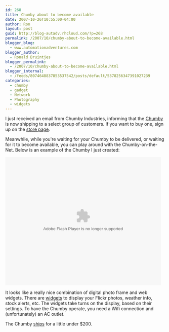 ```yaml
---
id: 268
title: Chumby about to become available
date: 2007-10-26T10:55:00-04:00
author: Ron
layout: post
guid: http://blog-autadv.rhcloud.com/?p=268
permalink: /2007/10/chumby-about-to-become-available.html
blogger_blog:
  - www.automationadventures.com
blogger_author:
  - Ronald Bruintjes
blogger_permalink:
  - /2007/10/chumby-about-to-become-available.html
blogger_internal:
  - /feeds/8074648837853537542/posts/default/5378256347391027239
categories:
  - chumby
  - gadget
  - Network
  - Photography
  - widgets
---
```

I just received an email from Chumby Industries, informing that the [Chumby](http://www.chumby.com/) is now shipping to a select group of customers. If you want to buy one, sign up on the [store page](http://www.chumby.com/store).

Meanwhile, while you're waiting for your Chumby to be delivered, or waiting for it to become available, you can play around with the Chumby-on-the-Net. Below is an example of the Chumby I just created:

<embed bgcolor="#FFFFFF" flashvars="_chumby_profile_url=http%3A%2F%2Fwww.chumby.com%2Fxml%2Fvirtualprofiles%2F4E98715C-83D0-11DC-ADDE-0030488E34F8&baseURL=http%3A%2F%2Fwww.chumby.com" height="405" name="virtualchumby" pluginspage="http://www.macromedia.com/go/getflashplayer" quality="high" src="http://www.chumby.com/virtualchumby2.swf" type="application/x-shockwave-flash" width="492" wmode="transparent">

It looks like a really nice combination of digital photo frame and web widgets. There are [widgets](http://www.chumby.com/guide) to display your Flickr photos, weather info, stock alerts, etc. The widgets take turns on the display, based on their settings. To have the Chumby operate, you need a Wifi connection and (unfortunately) an AC outlet.

The Chumby [ships](http://www.chumby.com/store) for a little under $200.
